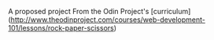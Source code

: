 A proposed project From the Odin Project's [curriculum] (http://www.theodinproject.com/courses/web-development-101/lessons/rock-paper-scissors)